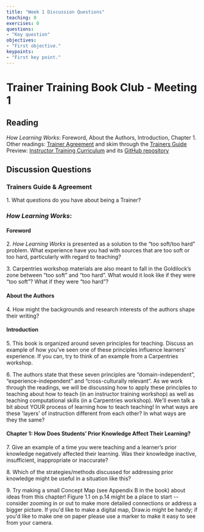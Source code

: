 ```yaml
---
title: "Week 1 Discussion Questions"
teaching: 0
exercises: 0
questions:
- "Key question"
objectives:
- "First objective."
keypoints:
- "First key point."
---
```

# Trainer Training Book Club - Meeting 1

## Reading
_How Learning Works_: Foreword, About the Authors, Introduction, Chapter 1.  
Other readings: [Trainer Agreement](https://docs.carpentries.org/topic_folders/instructor_training/duties_agreement.html) and skim through the [Trainers Guide](https://docs.carpentries.org/topic_folders/instructor_training/trainers_guide.html)
Preview: [Instructor Training Curriculum](http://carpentries.github.io/instructor-training/) and its [GitHub repository](https://github.com/carpentries/instructor-training)

## Discussion Questions
### Trainers Guide & Agreement

1\. What questions do you have about being a Trainer?

### _How Learning Works_: 
#### Foreword

2\. _How Learning Works_ is presented as a solution to the “too soft/too hard” problem. What experience have you had with sources that are too soft or too hard, particularly with regard to teaching?
    
3\. Carpentries workshop materials are also meant to fall in the Goldilock’s zone between “too soft” and “too hard”. What would it look like if they were “too soft”? What if they were “too hard”?
    
 
#### About the Authors

4\. How might the backgrounds and research interests of the authors shape their writing?
  

#### Introduction

5\.  This book is organized around seven principles for teaching. Discuss an example of how you’ve seen one of these principles influence learners’ experience. If you can, try to think of an example from a Carpentries workshop.
    
6\.  The authors state that these seven principles are “domain-independent”, “experience-independent” and “cross-culturally relevant”. As we work through the readings, we will be discussing how to apply these principles to teaching about how to teach (in an instructor training workshop) as well as teaching computational skills (in a Carpentries workshop). We'll even talk a bit about YOUR process of learning how to teach teaching! In what ways are these 'layers' of instruction different from each other? In what ways are they the same?
    

#### Chapter 1: How Does Students’ Prior Knowledge Affect Their Learning?

7\.  Give an example of a time you were teaching and a learner’s prior knowledge negatively affected their learning. Was their knowledge inactive, insufficient, inappropriate or inaccurate?
    
8\.  Which of the strategies/methods discussed for addressing prior knowledge might be useful in a situation like this?

9\. Try making a small Concept Map (see Appendix B in the book) about ideas from this chapter! Figure 1.1 on p.14 might be a place to start -- consider zooming in or out to make more detailed connections or address a bigger picture. If you'd like to make a digital map, Draw.io might be handy; if you'd like to make one on paper please use a marker to make it easy to see from your camera.
    


